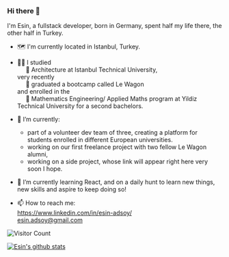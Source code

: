 ### Hi there 👋


I'm Esin, a fullstack developer, born in Germany, spent half my life there, the other half in Turkey. 
- :world_map: I'm currently located in Istanbul, Turkey. 
- :woman_student: I studied\
  &nbsp;&nbsp;&nbsp;&nbsp; :closed_book: Architecture  at Istanbul Technical University,\
  very recently\
  &nbsp;&nbsp;&nbsp;&nbsp; :bus: graduated a bootcamp called Le Wagon \
  and enrolled in the\
  &nbsp;&nbsp;&nbsp;&nbsp; :open_book: Mathematics Engineering/ Applied Maths program at Yildiz Technical University for a second bachelors.
  
- 🔭 I’m currently:
    - part of a volunteer dev team of three, creating a platform for students enrolled in different European universities.
    - working on our first freelance project with two fellow Le Wagon alumni,
    - working on a side project, whose link will appear right here very soon I hope.
- 🌱 I’m currently learning React, and on a daily hunt to learn new things, new skills and aspire to keep doing so!
- 📫 How to reach me:\
  https://www.linkedin.com/in/esin-adsoy/ \
  esin.adsoy@gmail.com



![Visitor Count](https://profile-counter.glitch.me/eadsoy/count.svg)
<!--- ![Visitors](https://visitor-badge.glitch.me/badge?page_id=eadsoy.visitor-badge) -->

[![Esin's github stats](https://github-readme-stats.vercel.app/api?username=eadsoy&hide=stars,prs,issues,contribs)](https://github.com/eadsoy/github-readme-stats)


